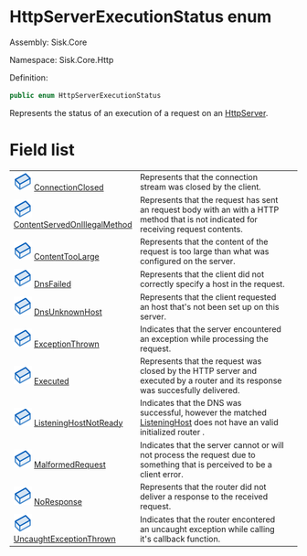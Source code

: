 <!--

Copyrights 2023 Sisk Framework - CypherPotato
Published under MIT license

!!! DO NOT EDIT THIS FILE !!!
This file was generated by a tool in the Sisk package. To edit the information in this documentation,
edit the XML documentation present in the Sisk source code.

-->

# HttpServerExecutionStatus enum
Assembly: Sisk.Core

Namespace: Sisk.Core.Http

Definition:

```cs
public enum HttpServerExecutionStatus
```

Represents the status of an execution of a request on an <a href="/read?q=/contents/spec/Sisk.Core.Http.HttpServer.md">HttpServer</a>.

# Field list
<table>
    <tbody>
<tr>
    <td width="33%">
        <img class="icon" src="/assets/img/icons/field.svg">
        <a href="/read?q=/contents/spec/Sisk.Core.Http.HttpServerExecutionStatus.ConnectionClosed.md">
            ConnectionClosed
        </a>
    </td>
    <td>
        Represents that the connection stream was closed by the client.
    <td>
</tr>
<tr>
    <td width="33%">
        <img class="icon" src="/assets/img/icons/field.svg">
        <a href="/read?q=/contents/spec/Sisk.Core.Http.HttpServerExecutionStatus.ContentServedOnIllegalMethod.md">
            ContentServedOnIllegalMethod
        </a>
    </td>
    <td>
        Represents that the request has sent an request body with an with a HTTP method that is not indicated for receiving request contents.
    <td>
</tr>
<tr>
    <td width="33%">
        <img class="icon" src="/assets/img/icons/field.svg">
        <a href="/read?q=/contents/spec/Sisk.Core.Http.HttpServerExecutionStatus.ContentTooLarge.md">
            ContentTooLarge
        </a>
    </td>
    <td>
        Represents that the content of the request is too large than what was configured on the server.
    <td>
</tr>
<tr>
    <td width="33%">
        <img class="icon" src="/assets/img/icons/field.svg">
        <a href="/read?q=/contents/spec/Sisk.Core.Http.HttpServerExecutionStatus.DnsFailed.md">
            DnsFailed
        </a>
    </td>
    <td>
        Represents that the client did not correctly specify a host in the request.
    <td>
</tr>
<tr>
    <td width="33%">
        <img class="icon" src="/assets/img/icons/field.svg">
        <a href="/read?q=/contents/spec/Sisk.Core.Http.HttpServerExecutionStatus.DnsUnknownHost.md">
            DnsUnknownHost
        </a>
    </td>
    <td>
        Represents that the client requested an host that's not been set up on this server.
    <td>
</tr>
<tr>
    <td width="33%">
        <img class="icon" src="/assets/img/icons/field.svg">
        <a href="/read?q=/contents/spec/Sisk.Core.Http.HttpServerExecutionStatus.ExceptionThrown.md">
            ExceptionThrown
        </a>
    </td>
    <td>
        Indicates that the server encountered an exception while processing the request.
    <td>
</tr>
<tr>
    <td width="33%">
        <img class="icon" src="/assets/img/icons/field.svg">
        <a href="/read?q=/contents/spec/Sisk.Core.Http.HttpServerExecutionStatus.Executed.md">
            Executed
        </a>
    </td>
    <td>
        Represents that the request was closed by the HTTP server and executed by a router and its response was succesfully delivered.
    <td>
</tr>
<tr>
    <td width="33%">
        <img class="icon" src="/assets/img/icons/field.svg">
        <a href="/read?q=/contents/spec/Sisk.Core.Http.HttpServerExecutionStatus.ListeningHostNotReady.md">
            ListeningHostNotReady
        </a>
    </td>
    <td>
        Indicates that the DNS was successful, however the matched <a href="/read?q=/contents/spec/Sisk.Core.Http.ListeningHost.md">ListeningHost</a> does not have an valid initialized router .
    <td>
</tr>
<tr>
    <td width="33%">
        <img class="icon" src="/assets/img/icons/field.svg">
        <a href="/read?q=/contents/spec/Sisk.Core.Http.HttpServerExecutionStatus.MalformedRequest.md">
            MalformedRequest
        </a>
    </td>
    <td>
        Indicates that the server cannot or will not process the request due to something that is perceived to be a client error.
    <td>
</tr>
<tr>
    <td width="33%">
        <img class="icon" src="/assets/img/icons/field.svg">
        <a href="/read?q=/contents/spec/Sisk.Core.Http.HttpServerExecutionStatus.NoResponse.md">
            NoResponse
        </a>
    </td>
    <td>
        Represents that the router did not deliver a response to the received request.
    <td>
</tr>
<tr>
    <td width="33%">
        <img class="icon" src="/assets/img/icons/field.svg">
        <a href="/read?q=/contents/spec/Sisk.Core.Http.HttpServerExecutionStatus.UncaughtExceptionThrown.md">
            UncaughtExceptionThrown
        </a>
    </td>
    <td>
        Indicates that the router encontered an uncaught exception while calling it's callback function.
    <td>
</tr>
    </tbody>
</table>
